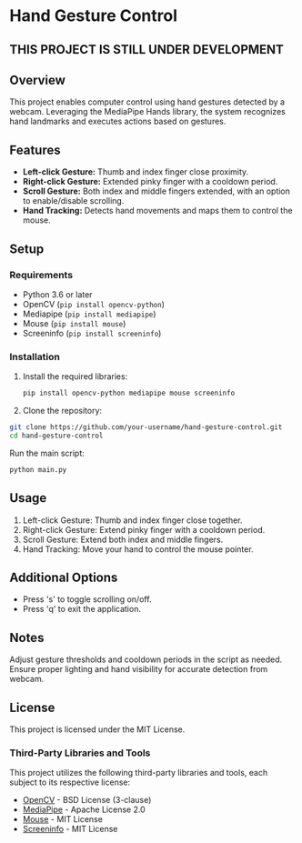 # Hand Gesture Control
## **THIS PROJECT IS STILL UNDER DEVELOPMENT**
## Overview

This project enables computer control using hand gestures detected by a webcam. Leveraging the MediaPipe Hands library, the system recognizes hand landmarks and executes actions based on gestures.

## Features

- **Left-click Gesture:** Thumb and index finger close proximity.
- **Right-click Gesture:** Extended pinky finger with a cooldown period.
- **Scroll Gesture:** Both index and middle fingers extended, with an option to enable/disable scrolling.
- **Hand Tracking:** Detects hand movements and maps them to control the mouse.

## Setup

### Requirements

- Python 3.6 or later
- OpenCV (`pip install opencv-python`)
- Mediapipe (`pip install mediapipe`)
- Mouse (`pip install mouse`)
- Screeninfo (`pip install screeninfo`)

### Installation

1. Install the required libraries:
   ```bash
   pip install opencv-python mediapipe mouse screeninfo
   ```
2. Clone the repository:

```bash
git clone https://github.com/your-username/hand-gesture-control.git
cd hand-gesture-control
```
Run the main script:
```bash
python main.py
```
## Usage
1. Left-click Gesture: Thumb and index finger close together. 
2. Right-click Gesture: Extend pinky finger with a cooldown period.
3. Scroll Gesture: Extend both index and middle fingers.
4. Hand Tracking: Move your hand to control the mouse pointer.
## Additional Options
- Press 's' to toggle scrolling on/off.
- Press 'q' to exit the application.
## Notes
Adjust gesture thresholds and cooldown periods in the script as needed.
Ensure proper lighting and hand visibility for accurate detection from webcam.

## License

This project is licensed under the MIT License.

### Third-Party Libraries and Tools

This project utilizes the following third-party libraries and tools, each subject to its respective license:

- [OpenCV](https://opencv.org/) - BSD License (3-clause)
- [MediaPipe](https://mediapipe.dev/) - Apache License 2.0
- [Mouse](https://github.com/boppreh/mouse) - MIT License
- [Screeninfo](https://github.com/rr-/screeninfo) - MIT License


